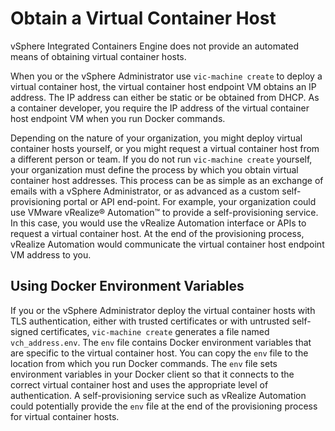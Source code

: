 # Obtain a Virtual Container Host #

vSphere Integrated Containers Engine does not provide an automated means of obtaining virtual container hosts.

When you or the vSphere Administrator use `vic-machine create` to deploy a virtual container host, the virtual container host endpoint VM obtains an IP address. The IP address can either be static or be obtained from DHCP. As a container developer, you require the IP address of the virtual container host endpoint VM when you run Docker commands. 

Depending on the nature of your organization, you might deploy virtual container hosts yourself, or you might request a virtual container host from a different person or team. If you do not run `vic-machine create` yourself, your organization must define the process by which you obtain virtual container host addresses. This process can be as simple as an exchange of emails with a vSphere Administrator, or as advanced as a custom self-provisioning portal or API end-point. For example, your organization could use VMware vRealize&reg; Automation&trade; to provide a self-provisioning service. In this case, you would use the vRealize Automation interface or APIs to request a virtual container host. At the end of the provisioning process, vRealize Automation would communicate the virtual container host endpoint VM address to you.

## Using Docker Environment Variables ##

If you or the vSphere Administrator deploy the virtual container hosts   with TLS authentication, either with trusted certificates or with untrusted self-signed certificates, `vic-machine create` generates a  file named `vch_address.env`. The `env` file contains Docker environment variables that are specific to the virtual container host. You can copy the `env` file to the location from which you run Docker commands. The `env` file sets environment variables in your Docker client so that it connects to the correct virtual container host and uses the appropriate level of authentication. A self-provisioning service such as vRealize Automation could potentially provide the `env` file at the end of the provisioning process for virtual container hosts.